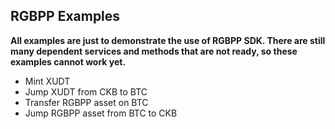 ## RGBPP Examples

**All examples are just to demonstrate the use of RGBPP SDK. There are still many dependent services and methods that are not ready, so these examples cannot work yet.**

- Mint XUDT
- Jump XUDT from CKB to BTC
- Transfer RGBPP asset on BTC
- Jump RGBPP asset from BTC to CKB